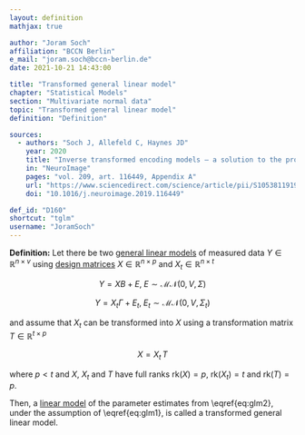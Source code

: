 ```yaml
---
layout: definition
mathjax: true

author: "Joram Soch"
affiliation: "BCCN Berlin"
e_mail: "joram.soch@bccn-berlin.de"
date: 2021-10-21 14:43:00

title: "Transformed general linear model"
chapter: "Statistical Models"
section: "Multivariate normal data"
topic: "Transformed general linear model"
definition: "Definition"

sources:
  - authors: "Soch J, Allefeld C, Haynes JD"
    year: 2020
    title: "Inverse transformed encoding models – a solution to the problem of correlated trial-by-trial parameter estimates in fMRI decoding"
    in: "NeuroImage"
    pages: "vol. 209, art. 116449, Appendix A"
    url: "https://www.sciencedirect.com/science/article/pii/S1053811919310407"
    doi: "10.1016/j.neuroimage.2019.116449"

def_id: "D160"
shortcut: "tglm"
username: "JoramSoch"
---
```



**Definition:** Let there be two [general linear models](/D/glm) of measured data $Y \in \mathbb{R}^{n \times v}$ using [design matrices](/D/glm) $X \in \mathbb{R}^{n \times p}$ and $X_t \in \mathbb{R}^{n \times t}$

$$ \label{eq:glm1}
Y = X B + E, \; E \sim \mathcal{MN}(0, V, \Sigma)
$$

$$ \label{eq:glm2}
Y = X_t \Gamma + E_t, \; E_t \sim \mathcal{MN}(0, V, \Sigma_t)
$$

and assume that $X_t$ can be transformed into $X$ using a transformation matrix $T \in \mathbb{R}^{t \times p}$

$$ \label{eq:X-Xt-T}
X = X_t \, T
$$

where $p < t$ and $X$, $X_t$ and $T$ have full ranks $\mathrm{rk}(X) = p$, $\mathrm{rk}(X_t) = t$ and $\mathrm{rk}(T) = p$.

Then, a [linear model](/D/glm) of the parameter estimates from \eqref{eq:glm2}, under the assumption of \eqref{eq:glm1}, is called a transformed general linear model.